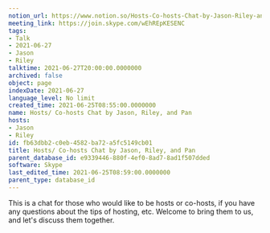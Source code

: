```yaml
---
notion_url: https://www.notion.so/Hosts-Co-hosts-Chat-by-Jason-Riley-and-Pan-fb63dbb2c0eb4582ba72a5fc5149cb01
meeting_link: https://join.skype.com/wEhREpKESENC
tags:
- Talk
- 2021-06-27
- Jason
- Riley
talktime: 2021-06-27T20:00:00.0000000
archived: false
object: page
indexDate: 2021-06-27
language_level: No limit
created_time: 2021-06-25T08:55:00.0000000
name: Hosts/ Co-hosts Chat by Jason, Riley, and Pan
hosts:
- Jason
- Riley
id: fb63dbb2-c0eb-4582-ba72-a5fc5149cb01
title: Hosts/ Co-hosts Chat by Jason, Riley, and Pan
parent_database_id: e9339446-880f-4ef0-8ad7-8ad1f507dded
software: Skype
last_edited_time: 2021-06-25T08:59:00.0000000
parent_type: database_id
---
```


This is a chat for those who would like to be hosts or co-hosts, if you have any questions about the tips of hosting, etc. Welcome to bring them to us, and let's discuss them together.

